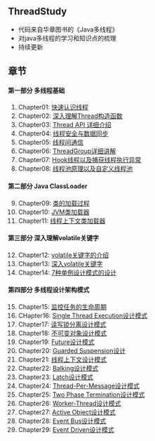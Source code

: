 ## ThreadStudy

* 代码来自华章图书的《Java多线程》
* 对java多线程的学习和知识点的梳理
* 持续更新

## 章节

#### 第一部分 多线程基础

01. Chapter01: [快速认识线程](https://github.com/AnkieEatApple/ThreadStudy/tree/master/src/Chapter01)
02. Chapter02: [深入理解Thread构造函数](https://github.com/AnkieEatApple/ThreadStudy/tree/master/src/Chapter02)
03. Chapter03: [Thread API 详细介绍](https://github.com/AnkieEatApple/ThreadStudy/tree/master/src/Chapter03)
04. Chapter04: [线程安全与数据同步](https://github.com/AnkieEatApple/ThreadStudy/tree/master/src/Chapter04)
05. Chapter05: [线程间通信](https://github.com/AnkieEatApple/ThreadStudy/tree/master/src/Chapter05)
06. Chapter06: [ThreadGroup详细讲解](https://github.com/AnkieEatApple/ThreadStudy/tree/master/src/Chapter06)
07. Chapter07: [Hook线程以及捕获线程执行异常](https://github.com/AnkieEatApple/ThreadStudy/tree/master/src/Chapter07)
08. Chapter08: [线程池原理以及自定义线程池](https://github.com/AnkieEatApple/ThreadStudy/tree/master/src/Chapter08)

#### 第二部分 Java ClassLoader

09. Chapter09: [类的加载过程](https://github.com/AnkieEatApple/ThreadStudy/tree/master/src/Chapter09)
10. Chapter10: [JVM类加载器](https://github.com/AnkieEatApple/ThreadStudy/tree/master/src/Chapter10)
11. Chapter11: [线程上下文类加载器](https://github.com/AnkieEatApple/ThreadStudy/tree/master/src/Chapter11)

#### 第三部分 深入理解volatile关键字

12. Chapter12: [volatile关键字的介绍](https://github.com/AnkieEatApple/ThreadStudy/tree/master/src/Chapter12)
13. Chapter13: [深入volatile关键字](https://github.com/AnkieEatApple/ThreadStudy/tree/master/src/Chapter13)
14. Chapter14: [7种单例设计模式的设计](https://github.com/AnkieEatApple/ThreadStudy/tree/master/src/Chapter14)

#### 第四部分 多线程设计架构模式

15. Chapter15: [监控任务的生命周期](https://github.com/AnkieEatApple/ThreadStudy/tree/master/src/Chapter15)
16. CHapter16: [Single Thread Execution设计模式](https://github.com/AnkieEatApple/ThreadStudy/tree/master/src/Chapter16)
17. Chapter17: [读写锁分离设计模式](https://github.com/AnkieEatApple/ThreadStudy/tree/master/src/Chapter17)
18. Chapter18: [不可变对象设计模式](https://github.com/AnkieEatApple/ThreadStudy/tree/master/src/Chapter18)
19. Chapter19: [Future设计模式](https://github.com/AnkieEatApple/ThreadStudy/tree/master/src/Chapter19)
20. Chapter20: [Guarded Suspension设计](https://github.com/AnkieEatApple/ThreadStudy/tree/master/src/Chapter20)
21. Chapter21: [线程上下文设计模式](https://github.com/AnkieEatApple/ThreadStudy/tree/master/src/Chapter21)
22. Chapter22: [Balking设计模式](https://github.com/AnkieEatApple/ThreadStudy/tree/master/src/Chapter22)
23. Chapter23: [Latch设计模式](https://github.com/AnkieEatApple/ThreadStudy/tree/master/src/Chapter23)
24. Chapter24: [Thread-Per-Message设计模式](https://github.com/AnkieEatApple/ThreadStudy/tree/master/src/Chapter24)
25. Chapter25: [Two Phase Termination设计模式](https://github.com/AnkieEatApple/ThreadStudy/tree/master/src/Chapter25)
26. Chapter26: [Worker-Thread设计模式](https://github.com/AnkieEatApple/ThreadStudy/tree/master/src/Chapter26)
27. Chapter27: [Active Object设计模式](https://github.com/AnkieEatApple/ThreadStudy/tree/master/src/Chapter27)
28. Chapter28: [Event Bus设计模式](https://github.com/AnkieEatApple/ThreadStudy/tree/master/src/Chapter28)
29. Chapter29: [Event Driven设计模式](https://github.com/AnkieEatApple/ThreadStudy/tree/master/src/Chapter29)

